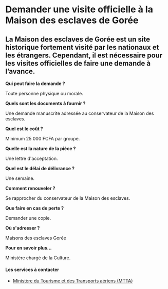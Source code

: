 # Demander une visite officielle à la Maison des esclaves de Gorée

La Maison des esclaves de Gorée est un site historique fortement visité par les nationaux et les étrangers. Cependant, il est nécessaire pour les visites officielles de faire une demande à l’avance.
------------------------------------------------------------------------------------------------------------------------------------------------------------------------------------------------------

**Qui peut faire la demande ?**

Toute personne physique ou morale.

**Quels sont les documents à fournir ?**

Une demande manuscrite adressée au conservateur de la Maison des esclaves.

**Quel est le coût ?**

Minimum 25 000 FCFA par groupe.

**Quelle est la nature de la pièce ?**

Une lettre d'acceptation.

**Quel est le délai de délivrance ?**

Une semaine.

**Comment renouveler ?**

Se rapprocher du conservateur de la Maison des esclaves.

**Que faire en cas de perte ?**

Demander une copie.

**Où s'adresser ?**

Maisons des esclaves Gorée

**Pour en savoir plus…**

Ministère chargé de la Culture.

#### Les services à contacter

*   [Ministère du Tourisme et des Transports aériens (MTTA)](../../../services/ministere-du-tourisme-et-des-transports-aeriens-mtta.md)